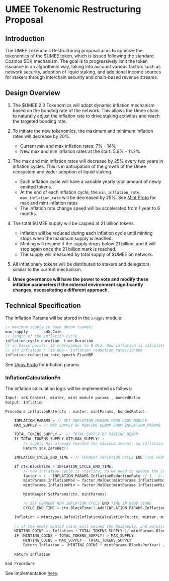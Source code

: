 
# UMEE Tokenomic Restructuring Proposal

## Introduction

The UMEE Tokenomic Restructuring proposal aims to optimize the tokenomics of the $UMEE token, which is issued following the standard Cosmos SDK mechanism. The goal is to progressively limit the token issuance in an algorithmic way, taking into account various factors such as network security, adoption of liquid staking, and additional income sources for stakers through interchain security and chain-based revenue streams.

## Design Overview

1. The $UMEE 2.0 Tokenomics will adopt dynamic inflation mechanism based on the bonding rate of the network. This allows the Umee chain to naturally adjust the inflation rate to drive staking activities and reach the targeted bonding rate.

2. To initiate the new tokenomics, the maximum and minimum inflation rates will decrease by 20%.

   - Current min and max inflation rates: 7% - 14%
   - New max and min inflation rates at the start: 5.6% - 11.2%

3. The max and min inflation rates will decrease by 25% every two years in inflation cycles. This is in anticipation of the growth of the Umee ecosystem and wider adoption of liquid staking.

   - Each inflation cycle will have a variable yearly total amount of newly emitted tokens.
   - At the end of each inflation cycle, the `min_inflation_rate`, `max_inflation_rate` will be decreased by 25%.
    See [Mint Proto](https://github.com/cosmos/cosmos-sdk/blob/v0.46.13/proto/cosmos/mint/v1beta1/mint.proto) for max and mint inflation rates
   - The inflation rate change speed will be accelerated from 1 year to 6 months.

4. The total $UMEE supply will be capped at 21 billion tokens.

   - Inflation will be reduced during each inflation cycle until minting stops when the maximum supply is reached.
   - Minting will resume if the supply drops below 21 billion, and it will stop again once the 21 billion mark is reached.
   - The supply will measured by total supply of $UMEE on network.

5. All inflationary tokens will be distributed to stakers and delegators, similar to the current mechanism.

6. **Umee governance will have the power to vote and modify these inflation parameters if the external environment significantly changes, necessitating a different approach.**

## Technical Specification

The Inflation Params will be stored in the `x/ugov` module:

```go
// maximum supply in base denom (uumee) 
max_supply       sdk.Coin
// length of the inflation cycle
inflation_cycle_duration  time.Duration
// in basis points. 12 corresponds to 0.012. New inflation is calculated as:
// old_inflation * (10'000 - inflation_reduction_rate)/10'000
inflation_reduction_rate bpmath.FixedBP
```

See [Ugov Proto](https://github.com/umee-network/umee/blob/main/proto/umee/ugov/v1/ugov.proto) for inflation params

### InflationCalculationFn

The inflation calculation logic will be implemented as follows:

```go pseudocode
Input: sdk.Context, minter, mint module params , bondedRatio
Output: Inflation 

Procedure inflationRate(ctx , minter, mintParams, bondedRatio):

    INFLATION_PARAMS = // GET INFLATION_PARAMS FROM UGOV MODULE 
    MAX_SUPPLY = // MAX SUPPLY OF MINTING DENOM FROM INFLATION_PARAMS

    TOTAL_TOKENS_SUPPLY =  // TOTAL SUPPLY OF MINTING DENOM 
    If TOTAL_TOKENS_SUPPLY.GTE(MAX_SUPPLY) :
        // supply has already reached the maximum amount, so inflation should be zero
        Return sdk.ZeroDec()

    INFLATION_CYCLE_END_TIME = // CURRENT INFLATION CYCLE END TIME FROM UGOV STORE 

    If ctx.BlockTime > INFLATION_CYCLE_END_TIME:
        // new inflation cycle is starting, so we need to update the inflation max and min rate
        factor = 1 - INFLATION_PARAMS.InflationReductionRate // 1 - 0.25 = 0.75
        mintParams.InflationMax = factor.MulDec(mintParams.InflationMax)
        mintParams.InflationMin = factor.MulDec(mintParams.InflationMin)

        MintKeeper.SetParams(ctx, mintParams)

        // SET CURRENT NEW INFLATION CYCLE END TIME IN UGOV STORE 
        CYCLE_END_TIME = ctx.BlockTime().Add(INFLATION_PARAMS.InflationCycle)

    Inflation = minttypes.DefaultInflationCalculationFn(ctx, minter, mintParams, bondedRatio)
    
    // if the newly minted coins will exceed the MaxSupply, and adjusts the inflation accordingly.
    MINTING_COINS =( Inflation * TOTAL_TOKENS_SUPPLY )/ mintParams.BlocksPerYear
    IF (MINTING_COINS + TOTAL_TOKENS_SUPPLY) > MAX_SUPPLY:
        MINTING_COINS = MAX_SUPPLY - TOTAL_TOKENS_SUPPLY
        Return Inflation = (MINTING_COINS * mintParams.BlocksPerYear) / TOTAL_TOKENS_SUPPLY
    
    Return Inflation

End Procedure
```

See implementation [here](https://github.com/umee-network/umee/blob/main/app/inflation/inflation.go).
